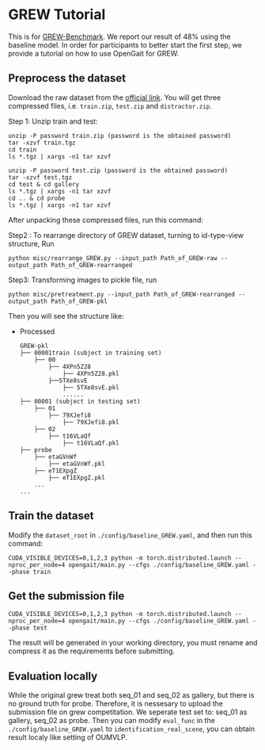 # GREW Tutorial
<!-- ![](http://hid2022.iapr-tc4.org/wp-content/uploads/sites/7/2022/03/%E5%9B%BE%E7%89%871-2.png) -->
This is for [GREW-Benchmark](https://github.com/GREW-Benchmark/GREW-Benchmark). We report our result of 48% using the baseline model. In order for participants to better start the first step, we provide a tutorial on how to use OpenGait for GREW.

## Preprocess the dataset
Download the raw dataset from the [official link](https://www.grew-benchmark.org/download.html). You will get three compressed files, i.e. `train.zip`, `test.zip` and `distractor.zip`.

Step 1: Unzip train and test:
```shell
unzip -P password train.zip (password is the obtained password)
tar -xzvf train.tgz
cd train
ls *.tgz | xargs -n1 tar xzvf
```

```shell
unzip -P password test.zip (password is the obtained password)
tar -xzvf test.tgz
cd test & cd gallery
ls *.tgz | xargs -n1 tar xzvf
cd .. & cd probe
ls *.tgz | xargs -n1 tar xzvf
```

After unpacking these compressed files, run this command:

Step2 : To rearrange directory of GREW dataset, turning to id-type-view structure, Run 
```
python misc/rearrange_GREW.py --input_path Path_of_GREW-raw --output_path Path_of_GREW-rearranged
```  

Step3: Transforming images to pickle file, run 
```
python misc/pretreatment.py --input_path Path_of_GREW-rearranged --output_path Path_of_GREW-pkl
```
Then you will see the structure like:

- Processed
    ```
    GREW-pkl
    ├── 00001train (subject in training set)
        ├── 00
            ├── 4XPn5Z28
                ├── 4XPn5Z28.pkl
            ├──5TXe8svE
                ├── 5TXe8svE.pkl
                ......
    ├── 00001 (subject in testing set)
        ├── 01
            ├── 79XJefi8
                ├── 79XJefi8.pkl
        ├── 02
            ├── t16VLaQf
                ├── t16VLaQf.pkl
    ├── probe
        ├── etaGVnWf
            ├── etaGVnWf.pkl
        ├── eT1EXpgZ
            ├── eT1EXpgZ.pkl
        ...
    ...
    ```

## Train the dataset
Modify the `dataset_root` in `./config/baseline_GREW.yaml`, and then run this command:
```shell
CUDA_VISIBLE_DEVICES=0,1,2,3 python -m torch.distributed.launch --nproc_per_node=4 opengait/main.py --cfgs ./config/baseline_GREW.yaml --phase train
```
<!-- You can also download the [trained model](https://github.com/ShiqiYu/OpenGait/releases/download/v1.1/pretrained_hid_model.zip) and place it in `output` after unzipping. -->

## Get the submission file
```shell
CUDA_VISIBLE_DEVICES=0,1,2,3 python -m torch.distributed.launch --nproc_per_node=4 opengait/main.py --cfgs ./config/baseline_GREW.yaml --phase test
```
The result will be generated in your working directory, you must rename and compress it as the requirements before submitting.

## Evaluation locally
While the original grew treat both seq_01 and seq_02 as gallery, but there is no ground truth for probe. Therefore, it is nessesary to upload the submission file on grew competitation. We seperate test set to: seq_01 as gallery, seq_02 as probe. Then you can modify `eval_func` in the `./config/baseline_GREW.yaml` to `identification_real_scene`, you can obtain result localy like setting of OUMVLP. 
